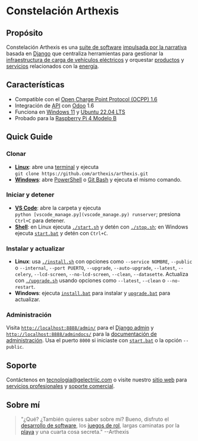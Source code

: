 # Constelación Arthexis

## Propósito

Constelación Arthexis es una [suite de software](https://es.wikipedia.org/wiki/Suite_de_software) [impulsada por la narrativa](https://es.wikipedia.org/wiki/Narrativa) basada en [Django](https://www.djangoproject.com/) que centraliza herramientas para gestionar la [infraestructura de carga de vehículos eléctricos](https://es.wikipedia.org/wiki/Punto_de_recarga) y orquestar [productos](https://es.wikipedia.org/wiki/Producto_(econom%C3%ADa)) y [servicios](https://es.wikipedia.org/wiki/Servicio_(econom%C3%ADa)) relacionados con la [energía](https://es.wikipedia.org/wiki/Energ%C3%ADa).

## Características

- Compatible con el [Open Charge Point Protocol (OCPP) 1.6](https://www.openchargealliance.org/protocols/ocpp-16/)
- Integración de [API](https://es.wikipedia.org/wiki/Interfaz_de_programaci%C3%B3n_de_aplicaciones) con [Odoo](https://www.odoo.com/) 1.6
- Funciona en [Windows 11](https://www.microsoft.com/es-es/windows/windows-11) y [Ubuntu 22.04 LTS](https://releases.ubuntu.com/22.04/)
- Probado para la [Raspberry Pi 4 Modelo B](https://www.raspberrypi.com/products/raspberry-pi-4-model-b/)

## Quick Guide

### Clonar
- **[Linux](https://es.wikipedia.org/wiki/Linux)**: abre una [terminal](https://es.wikipedia.org/wiki/Interfaz_de_l%C3%ADnea_de_comandos) y ejecuta  
  `git clone https://github.com/arthexis/arthexis.git`
- **[Windows](https://es.wikipedia.org/wiki/Microsoft_Windows)**: abre [PowerShell](https://learn.microsoft.com/es-es/powershell/) o [Git Bash](https://gitforwindows.org/) y ejecuta el mismo comando.

### Iniciar y detener
- **[VS Code](https://code.visualstudio.com/)**: abre la carpeta y ejecuta  
  `python [vscode_manage.py](vscode_manage.py) runserver`; presiona `Ctrl+C` para detener.
- **[Shell](https://es.wikipedia.org/wiki/Shell_de_unidad_de_comandos)**: en Linux ejecuta [`./start.sh`](start.sh) y detén con [`./stop.sh`](stop.sh); en Windows ejecuta [`start.bat`](start.bat) y detén con `Ctrl+C`.

### Instalar y actualizar
- **Linux**: usa [`./install.sh`](install.sh) con opciones como `--service NOMBRE`, `--public` o `--internal`, `--port PUERTO`, `--upgrade`, `--auto-upgrade`, `--latest`, `--celery`, `--lcd-screen`, `--no-lcd-screen`, `--clean`, `--datasette`. Actualiza con [`./upgrade.sh`](upgrade.sh) usando opciones como `--latest`, `--clean` o `--no-restart`.
- **Windows**: ejecuta [`install.bat`](install.bat) para instalar y [`upgrade.bat`](upgrade.bat) para actualizar.

### Administración
Visita [`http://localhost:8888/admin/`](http://localhost:8888/admin/) para el [Django admin](https://docs.djangoproject.com/en/stable/ref/contrib/admin/) y [`http://localhost:8888/admindocs/`](http://localhost:8888/admindocs/) para la [documentación de administración](https://docs.djangoproject.com/en/stable/ref/contrib/admin/admindocs/). Usa el puerto `8000` si iniciaste con [`start.bat`](start.bat) o la opción `--public`.

## Soporte

Contáctenos en [tecnologia@gelectriic.com](mailto:tecnologia@gelectriic.com) o visite nuestro [sitio web](https://www.gelectriic.com/) para [servicios profesionales](https://es.wikipedia.org/wiki/Servicios_profesionales) y [soporte comercial](https://es.wikipedia.org/wiki/Soporte_t%C3%A9cnico).

## Sobre mí

> "¿Qué? ¿También quieres saber sobre mí? Bueno, disfruto el [desarrollo de software](https://es.wikipedia.org/wiki/Desarrollo_de_software), los [juegos de rol](https://es.wikipedia.org/wiki/Juego_de_rol), largas caminatas por la [playa](https://es.wikipedia.org/wiki/Playa) y una cuarta cosa secreta."
> --Arthexis

